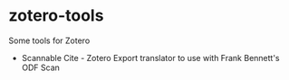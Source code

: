 zotero-tools
============

Some tools for Zotero

* Scannable Cite - Zotero Export translator to use with Frank Bennett's ODF Scan
